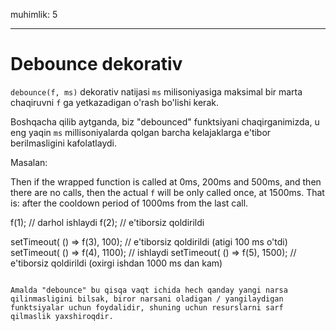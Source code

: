muhimlik: 5

---

# Debounce dekorativ

`debounce(f, ms)` dekorativ natijasi `ms` milisoniyasiga maksimal bir marta chaqiruvni `f` ga yetkazadigan o'rash bo'lishi kerak.

Boshqacha qilib aytganda, biz "debounced" funktsiyani chaqirganimizda, u eng yaqin `ms` millisoniyalarda qolgan barcha kelajaklarga e'tibor berilmasligini kafolatlaydi.

Masalan:

Then if the wrapped function is called at 0ms, 200ms and 500ms, and then there are no calls, then the actual `f` will be only called once, at 1500ms. That is: after the cooldown period of 1000ms from the last call.

f(1); // darhol ishlaydi
f(2); // e'tiborsiz qoldirildi

setTimeout( () => f(3), 100); // e'tiborsiz qoldirildi (atigi 100 ms o'tdi)
setTimeout( () => f(4), 1100); // ishlaydi
setTimeout( () => f(5), 1500); // e'tiborsiz qoldirildi (oxirgi ishdan 1000 ms dan kam)

```

Amalda "debounce" bu qisqa vaqt ichida hech qanday yangi narsa qilinmasligini bilsak, biror narsani oladigan / yangilaydigan funktsiyalar uchun foydalidir, shuning uchun resurslarni sarf qilmaslik yaxshiroqdir.
```
